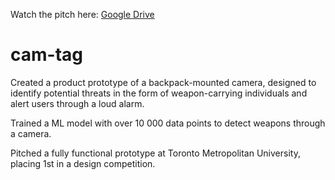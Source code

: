 Watch the pitch here: [Google Drive](https://drive.google.com/file/d/1_iGU0rAF1wAlrMWd6UV08nV0SlgZRceK/view?usp=sharing)

# cam-tag
Created a product prototype of a backpack-mounted camera, designed to identify potential threats in the form of weapon-carrying individuals and alert users through a loud alarm.

Trained a ML model with over 10 000 data points to detect weapons through a camera.

Pitched a fully functional prototype at Toronto Metropolitan University, placing 1st in a design competition.
